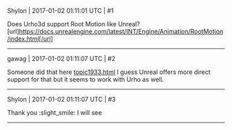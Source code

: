 Shylon | 2017-01-02 01:11:01 UTC | #1

Does Urho3d support Root Motion like Unreal?
[url]https://docs.unrealengine.com/latest/INT/Engine/Animation/RootMotion/index.html[/url]

-------------------------

gawag | 2017-01-02 01:11:07 UTC | #2

Someone did that here [topic1933.html](http://discourse.urho3d.io/t/character-animation-and-movement-test/1852/1)
I guess Unreal offers more direct support for that but it seems to work with Urho as well.

-------------------------

Shylon | 2017-01-02 01:11:07 UTC | #3

Thank you :slight_smile: I will see

-------------------------


